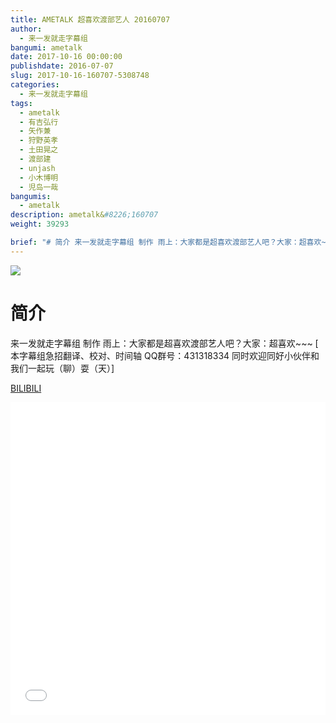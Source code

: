 ```yaml
---
title: AMETALK 超喜欢渡部艺人 20160707
author: 
  - 来一发就走字幕组
bangumi: ametalk
date: 2017-10-16 00:00:00
publishdate: 2016-07-07
slug: 2017-10-16-160707-5308748
categories: 
  - 来一发就走字幕组
tags: 
  - ametalk
  - 有吉弘行
  - 矢作兼
  - 狩野英孝
  - 土田晃之
  - 渡部建
  - unjash
  - 小木博明
  - 児岛一哉
bangumis: 
  - ametalk
description: ametalk&#8226;160707
weight: 39293

brief: "# 简介 来一发就走字幕组 制作 雨上：大家都是超喜欢渡部艺人吧？大家：超喜欢~~~"
---
```


![](https://i.imgur.com/aWFAQF2.jpg)

# 简介  
来一发就走字幕组 制作 雨上：大家都是超喜欢渡部艺人吧？大家：超喜欢~~~ [ 本字幕组急招翻译、校对、时间轴  QQ群号：431318334 同时欢迎同好小伙伴和我们一起玩（聊）耍（天）]

  [BILIBILI](https://www.bilibili.com/video/av5308748/)


<div class="vcontainer">  <iframe class='video' src="//www.bilibili.com/blackboard/player.html?aid=5308748" width="100%" height="500" frameborder="0" allowfullscreen="allowfullscreen"></iframe></div>
